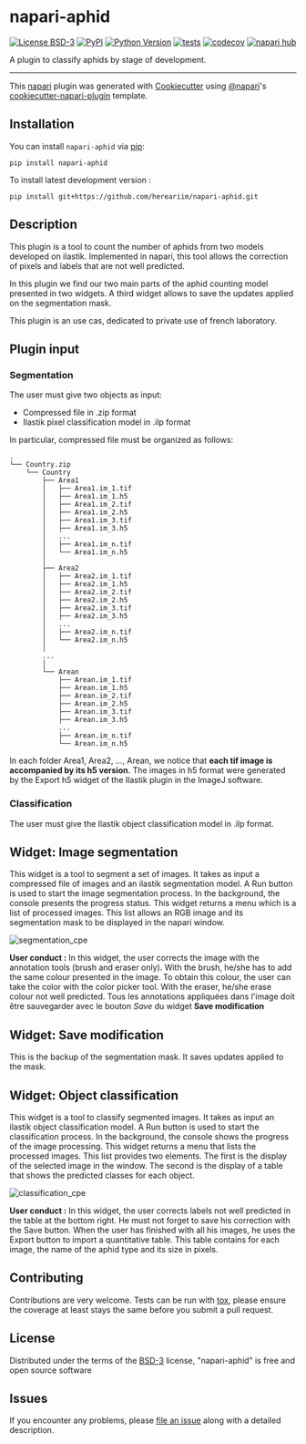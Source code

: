 # napari-aphid

[![License BSD-3](https://img.shields.io/pypi/l/napari-aphid.svg?color=green)](https://github.com/hereariim/napari-aphid/raw/main/LICENSE)
[![PyPI](https://img.shields.io/pypi/v/napari-aphid.svg?color=green)](https://pypi.org/project/napari-aphid)
[![Python Version](https://img.shields.io/pypi/pyversions/napari-aphid.svg?color=green)](https://python.org)
[![tests](https://github.com/hereariim/napari-aphid/workflows/tests/badge.svg)](https://github.com/hereariim/napari-aphid/actions)
[![codecov](https://codecov.io/gh/hereariim/napari-aphid/branch/main/graph/badge.svg)](https://codecov.io/gh/hereariim/napari-aphid)
[![napari hub](https://img.shields.io/endpoint?url=https://api.napari-hub.org/shields/napari-aphid)](https://napari-hub.org/plugins/napari-aphid)

A plugin to classify aphids by stage of development.

----------------------------------

This [napari] plugin was generated with [Cookiecutter] using [@napari]'s [cookiecutter-napari-plugin] template.

<!--
Don't miss the full getting started guide to set up your new package:
https://github.com/napari/cookiecutter-napari-plugin#getting-started

and review the napari docs for plugin developers:
https://napari.org/stable/plugins/index.html
-->

## Installation

You can install `napari-aphid` via [pip]:

    pip install napari-aphid

To install latest development version :

    pip install git+https://github.com/hereariim/napari-aphid.git

## Description

This plugin is a tool to count the number of aphids from two models developed on ilastik. Implemented in napari, this tool allows the correction of pixels and labels that are not well 
predicted. 

In this plugin we find our two main parts of the aphid counting model presented in two widgets. A third widget allows to save the updates applied on the segmentation mask.

This plugin is an use cas, dedicated to private use of french laboratory.

## Plugin input

### Segmentation

The user must give two objects as input:

- Compressed file in .zip format
- Ilastik pixel classification model in .ilp format

In particular, compressed file must be organized as follows:

```
.
└── Country.zip
    └── Country
        ├── Area1
        │   ├── Area1.im_1.tif
        │   ├── Area1.im_1.h5
        │   ├── Area1.im_2.tif 
        │   ├── Area1.im_2.h5  
        │   ├── Area1.im_3.tif
        │   ├── Area1.im_3.h5
        │   ...
        │   ├── Area1.im_n.tif
        │   └── Area1.im_n.h5
        │
        ├── Area2
        │   ├── Area2.im_1.tif
        │   ├── Area2.im_1.h5
        │   ├── Area2.im_2.tif
        │   ├── Area2.im_2.h5
        │   ├── Area2.im_3.tif
        │   ├── Area2.im_3.h5
        │   ...
        │   ├── Area2.im_n.tif
        │   └── Area2.im_n.h5
        │
        ...
        │
        └── Arean
            ├── Arean.im_1.tif
            ├── Arean.im_1.h5
            ├── Arean.im_2.tif
            ├── Arean.im_2.h5
            ├── Arean.im_3.tif
            ├── Arean.im_3.h5
            ...
            ├── Arean.im_n.tif
            └── Arean.im_n.h5
```

In each folder Area1, Area2, ..., Arean, we notice that **each tif image is accompanied by its h5 version**. The images in h5 format were generated by the Export h5 widget of the Ilastik plugin in the ImageJ software.

### Classification

The user must give the Ilastik object classification model in .ilp format.

## Widget: Image segmentation

This widget is a tool to segment a set of images. It takes as input a compressed file of images and an ilastik segmentation model. A Run button is used to start the image segmentation process. In the background, the console presents the progress status. This widget returns a menu which is a list of processed images. This list allows an RGB image and its segmentation mask to be displayed in the napari window.

![segmentation_cpe](https://user-images.githubusercontent.com/93375163/212323051-bc84d597-a9ff-46ca-b897-cb18a0e77b4c.png)

**User conduct :** In this widget, the user corrects the image with the annotation tools (brush and eraser only). With the brush, he/she has to add the same colour presented in the image. To obtain this colour, the user can take the color with the color picker tool. With the eraser, he/she erase colour not well predicted. Tous les annotations appliquées dans l'image doit être sauvegarder avec le bouton *Save* du widget **Save modification**

## Widget: Save modification

This is the backup of the segmentation mask. It saves updates applied to the mask.

## Widget: Object classification

This widget is a tool to classify segmented images. It takes as input an ilastik object classification model. A Run button is used to start the classification process. In the background, the console shows the progress of the image processing. This widget returns a menu that lists the processed images. This list provides two elements. The first is the display of the selected image in the window. The second is the display of a table that shows the predicted classes for each object.

![classification_cpe](https://user-images.githubusercontent.com/93375163/212323369-32423622-4f41-4dcb-800b-39ff66be67f9.png)

**User conduct :** In this widget, the user corrects labels not well predicted in the table at the bottom right. He must not forget to save his correction with the Save button.
When the user has finished with all his images, he uses the Export button to import a quantitative table. This table contains for each image, the name of the aphid type and its size in pixels.

## Contributing

Contributions are very welcome. Tests can be run with [tox], please ensure
the coverage at least stays the same before you submit a pull request.

## License

Distributed under the terms of the [BSD-3] license,
"napari-aphid" is free and open source software

## Issues

If you encounter any problems, please [file an issue] along with a detailed description.

[napari]: https://github.com/napari/napari
[Cookiecutter]: https://github.com/audreyr/cookiecutter
[@napari]: https://github.com/napari
[MIT]: http://opensource.org/licenses/MIT
[BSD-3]: http://opensource.org/licenses/BSD-3-Clause
[GNU GPL v3.0]: http://www.gnu.org/licenses/gpl-3.0.txt
[GNU LGPL v3.0]: http://www.gnu.org/licenses/lgpl-3.0.txt
[Apache Software License 2.0]: http://www.apache.org/licenses/LICENSE-2.0
[Mozilla Public License 2.0]: https://www.mozilla.org/media/MPL/2.0/index.txt
[cookiecutter-napari-plugin]: https://github.com/napari/cookiecutter-napari-plugin

[file an issue]: https://github.com/hereariim/napari-aphid/issues

[napari]: https://github.com/napari/napari
[tox]: https://tox.readthedocs.io/en/latest/
[pip]: https://pypi.org/project/pip/
[PyPI]: https://pypi.org/
